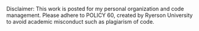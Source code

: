 Disclaimer: This work is posted for my personal organization and code management. Please adhere to POLICY 60, created by Ryerson University to avoid academic misconduct such as plagiarism of code.
